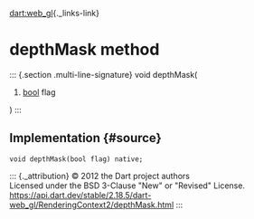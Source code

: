 [dart:web\_gl](../../dart-web_gl/dart-web_gl-library){._links-link}

depthMask method
================

::: {.section .multi-line-signature}
void depthMask(

1.  [bool](../../dart-core/bool-class) flag

)
:::

Implementation {#source}
--------------

``` {.language-dart data-language="dart"}
void depthMask(bool flag) native;
```

::: {._attribution}
© 2012 the Dart project authors\
Licensed under the BSD 3-Clause \"New\" or \"Revised\" License.\
<https://api.dart.dev/stable/2.18.5/dart-web_gl/RenderingContext2/depthMask.html>
:::
